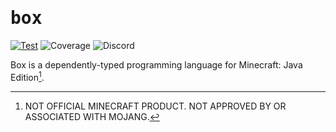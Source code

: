 # <samp>box</samp>

[![Test](https://github.com/mcenv/box/actions/workflows/test.yml/badge.svg)](https://github.com/mcenv/box/actions/workflows/test.yml)
![Coverage](https://img.shields.io/endpoint?url=https://gist.githubusercontent.com/intsuc/7af9a474143f247a1e0077a972afd904/raw/box-coverage-badge.json)
![Discord](https://discordapp.com/api/guilds/1124621813834584105/widget.png?style=shield)

Box is a dependently-typed programming language for Minecraft: Java Edition[^1].

[^1]: NOT OFFICIAL MINECRAFT PRODUCT. NOT APPROVED BY OR ASSOCIATED WITH MOJANG.
